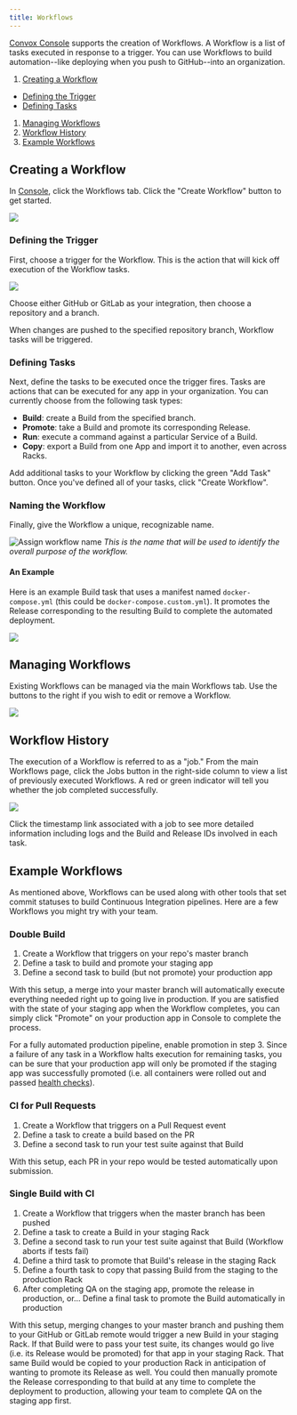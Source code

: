 ```yaml
---
title: Workflows
---
```


[Convox Console](https://console.convox.com) supports the creation of Workflows. A Workflow is a list of tasks executed in response to a trigger. You can use Workflows to build automation--like deploying when you push to GitHub--into an organization.

1. [Creating a Workflow](#creating-a-workflow)
  - [Defining the Trigger](#defining-the-trigger)
  - [Defining Tasks](#defining-tasks)
1. [Managing Workflows](#managing-workflows)
1. [Workflow History](#workflow-history)
1. [Example Workflows](#example-workflows)

## Creating a Workflow

In [Console](https://console.convox.com/), click the Workflows tab. Click the "Create Workflow" button to get started.

![](/assets/images/docs/workflows/tab.png)

### Defining the Trigger

First, choose a trigger for the Workflow. This is the action that will kick off execution of the Workflow tasks.

![](/assets/images/docs/workflows/trigger.png)

Choose either GitHub or GitLab as your integration, then choose a repository and a branch.

When changes are pushed to the specified repository branch, Workflow tasks will be triggered.

### Defining Tasks

Next, define the tasks to be executed once the trigger fires. Tasks are actions that can be executed for any app in your organization. You can currently choose from the following task types:

- **Build**: create a Build from the specified branch.
- **Promote**: take a Build and promote its corresponding Release.
- **Run**: execute a command against a particular Service of a Build.
- **Copy**: export a Build from one App and import it to another, even across Racks.

Add additional tasks to your Workflow by clicking the green "Add Task" button. Once you've defined all of your tasks, click "Create Workflow".

### Naming the Workflow

Finally, give the Workflow a unique, recognizable name.

![Assign workflow name](/assets/images/docs/workflows/name.png) *This is the name that will be used to identify the overall purpose of the workflow.*

#### An Example

Here is an example Build task that uses a manifest named `docker-compose.yml` (this could be `docker-compose.custom.yml`). It promotes the Release corresponding to the resulting Build to complete the automated deployment.

![](/assets/images/docs/workflows/task.png)

## Managing Workflows

Existing Workflows can be managed via the main Workflows tab. Use the buttons to the right if you wish to edit or remove a Workflow.

![](/assets/images/docs/workflows/manage.png)

## Workflow History

The execution of a Workflow is referred to as a "job." From the main Workflows page, click the Jobs button in the right-side column to view a list of previously executed Workflows. A red or green indicator will tell you whether the job completed successfully.

![](/assets/images/docs/workflows/jobs.png)

Click the timestamp link associated with a job to see more detailed information including logs and the Build and Release IDs involved in each task.

## Example Workflows

As mentioned above, Workflows can be used along with other tools that set commit statuses to build Continuous Integration pipelines. Here are a few Workflows you might try with your team.

### Double Build

1. Create a Workflow that triggers on your repo's master branch
2. Define a task to build and promote your staging app
3. Define a second task to build (but not promote) your production app

With this setup, a merge into your master branch will automatically execute everything needed right up to going live in production. If you are satisfied with the state of your staging app when the Workflow completes, you can simply click "Promote" on your production app in Console to complete the process.

For a fully automated production pipeline, enable promotion in step 3. Since a failure of any task in a Workflow halts execution for remaining tasks, you can be sure that your production app will only be promoted if the staging app was successfully promoted (i.e. all containers were rolled out and passed [health checks](/docs/health-checks)).

### CI for Pull Requests

1. Create a Workflow that triggers on a Pull Request event
2. Define a task to create a build based on the PR
3. Define a second task to run your test suite against that Build

With this setup, each PR in your repo would be tested automatically upon submission.

### Single Build with CI

1. Create a Workflow that triggers when the master branch has been pushed
2. Define a task to create a Build in your staging Rack
3. Define a second task to run your test suite against that Build (Workflow aborts if tests fail)
4. Define a third task to promote that Build's release in the staging Rack
5. Define a fourth task to copy that passing Build from the staging to the production Rack
6. After completing QA on the staging app, promote the release in production, or...
   Define a final task to promote the Build automatically in production

With this setup, merging changes to your master branch and pushing them to your GitHub or GitLab remote would trigger a new Build in your staging Rack. If that Build were to pass your test suite, its changes would go live (i.e. its Release would be promoted) for that app in your staging Rack. That same Build would be copied to your production Rack in anticipation of wanting to promote its Release as well. You could then manually promote the Release corresponding to that build at any time to complete the deployment to production, allowing your team to complete QA on the staging app first.
